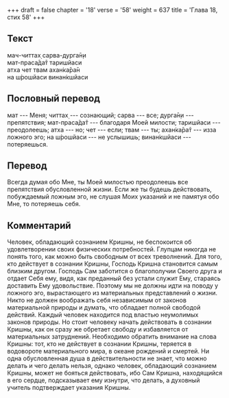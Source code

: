 +++
draft = false
chapter = '18'
verse = '58'
weight = 637
title = 'Глава 18, стих 58'
+++
## Текст

мач-читтах̣ сарва-дурга̄н̣и  
мат-праса̄да̄т таришйаси  
атха чет твам ахан̇ка̄ра̄н  
на ш́рошйаси винан̇кшйаси

## Пословный перевод

мат --- Меня; читтах̣ --- сознающий; сарва --- все; дурга̄н̣и ---
препятствия; мат-праса̄да̄т --- благодаря Моей милости; таришйаси ---
преодолеешь; атха --- но; чет --- если; твам --- ты; ахан̇ка̄ра̄т --- изза
ложного эго; на ш́рошйаси --- не услышишь; винан̇кшйаси --- потеряешься.

## Перевод

Всегда думая обо Мне, ты Моей милостью преодолеешь все препятствия
обусловленной жизни. Если же ты будешь действовать, побуждаемый ложным
эго, не слушая Моих указаний и не памятуя обо Мне, то потеряешь себя.

## Комментарий

Человек, обладающий сознанием Кришны, не беспокоится об удовлетворении
своих физических потребностей. Глупцам никогда не понять того, как можно
быть свободным от всех треволнений. Для того, кто действует в сознании
Кришны, Господь Кришна становится самым близким другом. Господь Сам
заботится о благополучии Своего друга и отдает Себя ему, видя, как
преданный без устали служит Ему, стараясь доставить Ему удовольствие.
Поэтому мы не должны идти на поводу у ложного эго, вырастающего из
материальных представлений о жизни. Никто не должен воображать себя
независимым от законов материальной природы и думать, что обладает
полной свободой действий. Каждый человек находится под властью
неумолимых законов природы. Но стоит человеку начать действовать в
сознании Кришны, как он сразу же обретает свободу и избавляется от
материальных затруднений. Необходимо обратить внимание на слова Кришны:
тот, кто не действует в сознании Кришны, теряется в водовороте
материального мира, в океане рождений и смертей. Ни одна обусловленная
душа в действительности не знает, что можно делать и чего делать нельзя,
однако человек, обладающий сознанием Кришны, может не бояться
действовать, ибо Сам Кришна, находящийся в его сердце, подсказывает ему
изнутри, что делать, а духовный учитель подтверждает указания Кришны.
